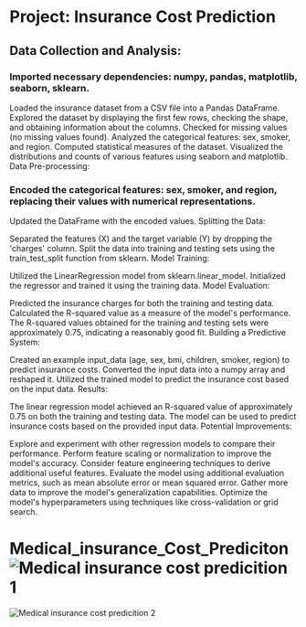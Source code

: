 # Project: Insurance Cost Prediction

## Data Collection and Analysis:

### Imported necessary dependencies: numpy, pandas, matplotlib, seaborn, sklearn.
Loaded the insurance dataset from a CSV file into a Pandas DataFrame.
Explored the dataset by displaying the first few rows, checking the shape, and obtaining information about the columns.
Checked for missing values (no missing values found).
Analyzed the categorical features: sex, smoker, and region.
Computed statistical measures of the dataset.
Visualized the distributions and counts of various features using seaborn and matplotlib.
Data Pre-processing:

### Encoded the categorical features: sex, smoker, and region, replacing their values with numerical representations.
Updated the DataFrame with the encoded values.
Splitting the Data:

Separated the features (X) and the target variable (Y) by dropping the 'charges' column.
Split the data into training and testing sets using the train_test_split function from sklearn.
Model Training:

Utilized the LinearRegression model from sklearn.linear_model.
Initialized the regressor and trained it using the training data.
Model Evaluation:

Predicted the insurance charges for both the training and testing data.
Calculated the R-squared value as a measure of the model's performance.
The R-squared values obtained for the training and testing sets were approximately 0.75, indicating a reasonably good fit.
Building a Predictive System:

Created an example input_data (age, sex, bmi, children, smoker, region) to predict insurance costs.
Converted the input data into a numpy array and reshaped it.
Utilized the trained model to predict the insurance cost based on the input data.
Results:

The linear regression model achieved an R-squared value of approximately 0.75 on both the training and testing data.
The model can be used to predict insurance costs based on the provided input data.
Potential Improvements:

Explore and experiment with other regression models to compare their performance.
Perform feature scaling or normalization to improve the model's accuracy.
Consider feature engineering techniques to derive additional useful features.
Evaluate the model using additional evaluation metrics, such as mean absolute error or mean squared error.
Gather more data to improve the model's generalization capabilities.
Optimize the model's hyperparameters using techniques like cross-validation or grid search.

# Medical_insurance_Cost_Prediciton![Medical insurance cost predicition 1](https://github.com/sanjeevrana90/Medical_insurance_Cost_Prediciton/assets/122264554/86a06256-7b53-474a-8b52-4e8ba8d147f6)
![Medical insurance cost predicition 2](https://github.com/sanjeevrana90/Medical_insurance_Cost_Prediciton/assets/122264554/9702b7dc-861f-4a93-8349-3484a01620c5)
